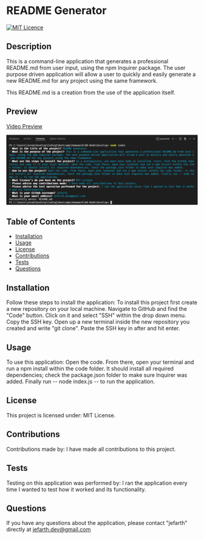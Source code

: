 # README Generator
  [![MIT Licence](https://badges.frapsoft.com/os/mit/mit.png?v=103)](https://opensource.org/licenses/mit-license.php)

## Description
  This is a command-line application that generates a professional README.md from user input, using the npm Inquirer package. The user purpose driven application will allow a user to quickly and easily generate a new README.md for any project using the same framework.

  This README.md is a creation from the use of the application itself.

## Preview
  [Video Preview](https://drive.google.com/file/d/1o-sRae8cG-PhPY9mXVTjLawrkEruFLyB/view)

  ![screenshot](./assets/pictures/screenshot1.png)
  
## Table of Contents 

  * [Installation](#installation)
  * [Usage](#usage)
  * [License](#license)
  * [Contributions](#contributions)
  * [Tests](#tests)
  * [Questions](#questions)

## Installation
  Follow these steps to install the application: To install this project first create a new repository on your local machine. Navigate to GitHub and find the "Code" button. Click on it and select "SSH" within the drop down menu. Copy the SSH key. Open up a new terminal inside the new repository you created and write "git clone". Paste the SSH key in after and hit enter.

## Usage
  To use this application: Open the code. From there, open your terminal and run a npm install within the code folder. It should install all required dependencies; check the package.json folder to make sure Inquirer was added. Finally run -- node index.js -- to run the application.

## License
  This project is licensed under: MIT License.

## Contributions
  Contributions made by: I have made all contributions to this project.

## Tests
  Testing on this application was performed by: I ran the application every time I wanted to test how it worked and its functionality.

## Questions
  If you have any questions about the application, please contact "jefarth" directly at jefarth.dev@gmail.com